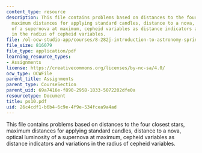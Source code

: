 ```yaml
---
content_type: resource
description: This file contains problems based on distances to the four closest stars,
  maximum distances for applying standard candles, distance to a nova, optical luminosity
  of a supernova at maximum, cepheid variables as distance indicators and variations
  in the radius of cepheid variables.
file: /ol-ocw-studio-app/courses/8-282j-introduction-to-astronomy-spring-2006/26c4cdf1b6b46c9e4f9e534fcea9a4ad_ps10.pdf
file_size: 816079
file_type: application/pdf
learning_resource_types:
- Assignments
license: https://creativecommons.org/licenses/by-nc-sa/4.0/
ocw_type: OCWFile
parent_title: Assignments
parent_type: CourseSection
parent_uid: 69a7416e-f890-2958-1833-5072202dfe0a
resourcetype: Document
title: ps10.pdf
uid: 26c4cdf1-b6b4-6c9e-4f9e-534fcea9a4ad
---
```

This file contains problems based on distances to the four closest stars, maximum distances for applying standard candles, distance to a nova, optical luminosity of a supernova at maximum, cepheid variables as distance indicators and variations in the radius of cepheid variables.